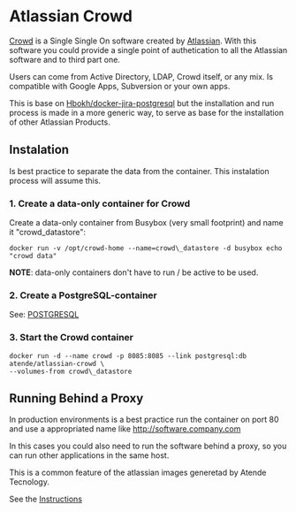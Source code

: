 # Atlassian Crowd

[Crowd](http://www.atlassian.com/software/crowd) is a Single Single On software
created by [Atlassian](http://www.atlassian.com). With this software you could
provide a single point of authetication to all the Atlassian software and to third part one.

Users can come from Active Directory, LDAP, Crowd itself, or any mix. Is compatible
with Google Apps, Subversion or your own apps.

This is base on [Hbokh/docker-jira-postgresql](https://github.com/hbokh/docker-jira-postgresql)
but the installation and run process is made in a more generic way, to serve as base
for the installation of other Atlassian Products.

## Instalation

Is best practice to separate the data from the container. This instalation process
will assume this.

### 1. Create a data-only container for Crowd

Create a data-only container from Busybox (very small footprint) and name it "crowd\_datastore":

    docker run -v /opt/crowd-home --name=crowd\_datastore -d busybox echo "crowd data"

**NOTE**: data-only containers don't have to run / be active to be used.

### 2. Create a PostgreSQL-container

See: [POSTGRESQL](POSTGRESQL.md)

### 3. Start the Crowd container

    docker run -d --name crowd -p 8085:8085 --link postgresql:db atende/atlassian-crowd \
    --volumes-from crowd\_datastore

## Running Behind a Proxy

In production environments is a best practice run the container on port 80 and
use a appropriated name like http://software.company.com

In this cases you could also need to run the software behind a proxy, so you can
run other applications in the same host.

This is a common feature of the atlassian images generetad by Atende Tecnology.

See the [Instructions](RUNNING_PROXY.md)
